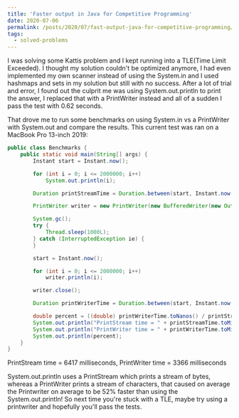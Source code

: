 ```yaml
---
title: 'Faster output in Java for Competitive Programming'
date: 2020-07-06
permalink: /posts/2020/07/fast-output-java-for-competitive-programming/
tags:
  - solved-problems
---
```


I was solving some Kattis problem and I kept running into a TLE(Time Limit Exceeded).
I thought my solution couldn't be optimized anymore, I had even implemented my own scanner instead of using the System.in and I used hashmaps and sets in my solution but still with no success. 
After a lot of trial and error, I found out the culprit me was using System.out.println to print the answer, I replaced that with a PrintWriter instead and all of a sudden I pass the test with 0.62 seconds. 

That drove me to run some benchmarks on using System.in vs a PrintWriter with System.out and compare the results. This current test was ran on a MacBook Pro 13-inch 2019: 

```java
public class Benchmarks {
	public static void main(String[] args) {
		Instant start = Instant.now();

		for (int i = 0; i <= 2000000; i++)
			System.out.println(i);

		Duration printStreamTime = Duration.between(start, Instant.now());

		PrintWriter writer = new PrintWriter(new BufferedWriter(new OutputStreamWriter(System.out)));

		System.gc();
		try {
			Thread.sleep(1000L);
		} catch (InterruptedException ie) {
		}

		start = Instant.now();

		for (int i = 0; i <= 2000000; i++)
			writer.println(i);

		writer.close();

		Duration printWriterTime = Duration.between(start, Instant.now());

		double percent = ((double) printWriterTime.toNanos() / printStreamTime.toNanos() * 100.0);
		System.out.println("PrintStream time = " + printStreamTime.toMillis());
		System.out.println("PrintWriter time = " + printWriterTime.toMillis());
		System.out.println(percent);
	}
}
```

PrintStream time = 6417 milliseconds,
PrintWriter time = 3366 milliseconds 

System.out.println uses a PrintStream which prints a stream of bytes, whereas a PrintWriter prints a stream of characters, that caused on average the Printwriter on average to be 52% faster than using the System.out.println!
So next time you're stuck with a TLE, maybe try using a printwriter and hopefully you'll pass the tests.
